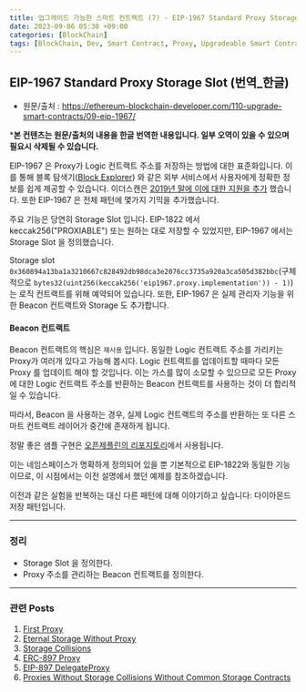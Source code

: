 ```yaml
---
title: 업그레이드 가능한 스마트 컨트랙트 (7) - EIP-1967 Standard Proxy Storage Slot
date: 2023-09-06 05:30 +09:00
categories: [BlockChain]
tags: [BlockChain, Dev, Smart Contract, Proxy, Upgradeable Smart Contract, Solidity, 번역]
---
```


## EIP-1967 Standard Proxy Storage Slot (번역_한글)
- 원문/출처 : https://ethereum-blockchain-developer.com/110-upgrade-smart-contracts/09-eip-1967/

***본 컨텐츠는 원문/출처의 내용을 한글 번역한 내용입니다. 일부 오역이 있을 수 있으며 필요시 삭제될 수 있습니다.**

EIP-1967 은 Proxy가 Logic 컨트랙트 주소를 저장하는 방법에 대한 표준화입니다. 이를 통해 블록 탐색기([Block Explorer](https://www.blockexplorer.com/l/ko-KR/)) 와 같은 외부 서비스에서 사용자에게 정확한 정보를 쉽게 제공할 수 있습니다. 이더스캔은 [2019년 말에 이에 대한 지원을 추가](https://medium.com/etherscan-blog/and-finally-proxy-contract-support-on-etherscan-693e3da0714b) 했습니다. 또한 EIP-1967 은 전체 패턴에 몇가지 기믹을 추가했습니다. 

주요 기능은 당연히 Storage Slot 입니다. EIP-1822 에서 keccak256("PROXIABLE") 또는 원하는 대로 저장할 수 있었지만, EIP-1967 에서는 Storage Slot 을 정의했습니다. 

Storage slot `0x360894a13ba1a3210667c828492db98dca3e2076cc3735a920a3ca505d382bbc`(구체적으로 `bytes32(uint256(keccak256('eip1967.proxy.implementation')) - 1)`)는 로직 컨트랙트를 위해 예약되어 있습니다.
또한, EIP-1967 은 실제 관리자 기능을 위한 Beacon 컨트랙트와 Storage 도 추가합니다. 

#### Beacon 컨트랙트

Beacon 컨트랙트의 핵심은 `재사용` 입니다. 동일한 Logic 컨트랙트 주소를 가리키는 Proxy가 여러개 있다고 가능해 봅시다. Logic 컨트랙트를 업데이트할 때마다 모든 Proxy 를 업데이트 해야 할 것입니다. 이는 가스를 많이 소모할 수 있으므로 모든 Proxy 에 대한 Logic 컨트랙트 주소를 반환하는 Beacon 컨트랙트를 사용하는 것이 더 합리적일 수 있습니다. 

따라서, Beacon 을 사용하는 경우, 실제 Logic 컨트랙트의 주소를 반환하는 또 다른 스마트 컨트랙트 레이어가 중간에 존재하게 됩니다. 

정말 좋은 샘플 구현은 [오픈제플린의 리포지토리](https://github.com/OpenZeppelin/openzeppelin-sdk/blob/dc9e4edf1169eb8bd675961c9d821d1a712a70df/packages/lib/contracts/upgradeability/BaseAdminUpgradeabilityProxy.sol)에서 사용됩니다.

이는 네임스페이스가 명확하게 정의되어 있을 뿐 기본적으로 EIP-1822와 동일한 기능이므로, 이 시점에서는 이전 설명에서 했던 예제를 참조하겠습니다.

이전과 같은 실험을 반복하는 대신 다른 패턴에 대해 이야기하고 싶습니다: 다이아몬드 저장 패턴입니다.


---
### 정리
* Storage Slot 을 정의한다. 
* Proxy 주소를 관리하는 Beacon 컨트랙트를 정의한다. 

---
### 관련 Posts
1. [First Proxy](https://github.com/KeiTechNote/blog/tree/main/posts/2023-08-28-first-proxy.md) 
2. [Eternal Storage Without Proxy](https://github.com/KeiTechNote/blog/tree/main/posts/2023-08-29-eternal-storage-without-proxy.md)
3. [Storage Collisions](https://github.com/KeiTechNote/blog/tree/main/posts/2023-08-30-storage-collisions.md)
4. [ERC-897 Proxy](https://github.com/KeiTechNote/blog/tree/main/posts/2023-09-05-erc-897-proxy.md)
5. [EIP-897 DelegateProxy](https://github.com/KeiTechNote/blog/tree/main/posts/2023-09-05-eip-897-delegateproxy.md)
6. [Proxies Without Storage Collisions Without Common Storage Contracts](https://github.com/KeiTechNote/blog/tree/main/posts/2023-09-05-proxies-without-storage-collisions-without-common-storage-contracts.md)